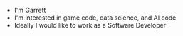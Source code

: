 - I'm Garrett
- I'm interested in game code, data science, and AI code
- Ideally I would like to work as a Software Developer
